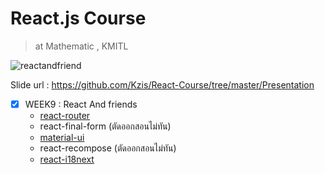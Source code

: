 # React.js Course
> at Mathematic , KMITL

![reactandfriend](https://user-images.githubusercontent.com/25294734/38037600-6a8f76cc-32d3-11e8-9eba-4393a4b08945.jpg)

Slide url : https://github.com/Kzis/React-Course/tree/master/Presentation


- [x] WEEK9 : React And friends
  - [react-router](https://github.com/VatNan/example-react-router)
  - react-final-form (ตัดออกสอนไม่ทัน)
  - [material-ui](https://github.com/VatNan/example-material-ui)
  - react-recompose (ตัดออกสอนไม่ทัน)
  - [react-i18next](https://github.com/VatNan/example-react-i18next)
 
